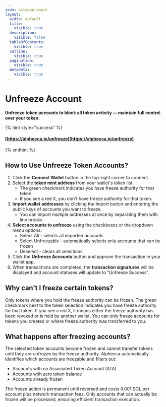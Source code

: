 ```yaml
---
icon: octagon-xmark
layout:
  width: default
  title:
    visible: true
  description:
    visible: false
  tableOfContents:
    visible: true
  outline:
    visible: true
  pagination:
    visible: true
  metadata:
    visible: true
---
```


# Unfreeze Account

**Unfreeze token accounts to block all token activity — maintain full control over your token.**

{% hint style="success" %}
#### [https://alphecca.io/unfreeze](https://alphecca.io/unfreeze)
{% endhint %}

## How to Use Unfreeze Token Accounts?&#x20;

1. Click the **Connect Wallet** button in the top-right corner to connect.&#x20;
2. Select the **token mint address** from your wallet's token list.
   * The green checkmark indicates you have freeze authority for that token.
   * If you see a red X, you don't have freeze authority for that token.
3. **Import wallet addresses** by clicking the Import button and entering the public keys of accounts you want to freeze.
   * You can import multiple addresses at once by separating them with line breaks.
4. **Select accounts to unfreeze** using the checkboxes or the dropdown menu options:
   * Select All - selects all imported accounts
   * Select Unfreezable - automatically selects only accounts that can be frozen
   * Deselect - clears all selections
5. Click the **Unfreeze Accounts** button and approve the transaction in your wallet app.
6. When transactions are completed, the **transaction signatures** will be displayed and account statuses will update to "Unfreeze Success".

## Why can't I freeze certain tokens?

Only tokens where you hold the freeze authority can be frozen. The green checkmark next to the token selection indicates you have freeze authority for that token. If you see a red X, it means either the freeze authority has been revoked or is held by another wallet. You can only freeze accounts for tokens you created or where freeze authority was transferred to you.

## What happens after freezing accounts?

The selected token accounts become frozen and cannot transfer tokens until they are unfrozen by the freeze authority. Alphecca automatically identifies which accounts are freezable and filters out:

* Accounts with no Associated Token Account (ATA)
* Accounts with zero token balance
* Accounts already frozen

The freeze action is permanent until reversed and costs 0.001 SOL per account plus network transaction fees. Only accounts that can actually be frozen will be processed, ensuring efficient transaction execution.
